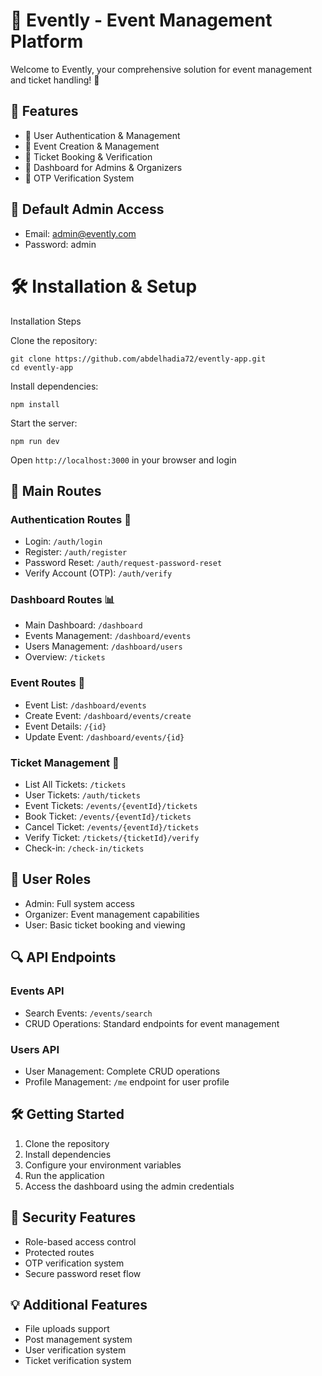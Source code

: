 # 🎉 Evently - Event Management Platform

Welcome to Evently, your comprehensive solution for event management and ticket handling! 🌟

## 🚀 Features

- 👥 User Authentication & Management
- 📅 Event Creation & Management
- 🎫 Ticket Booking & Verification
- 📱 Dashboard for Admins & Organizers
- 📨 OTP Verification System

## 🔑 Default Admin Access

- Email: admin@evently.com
- Password: admin

# 🛠 Installation & Setup

Installation Steps

Clone the repository:

```
git clone https://github.com/abdelhadia72/evently-app.git
cd evently-app
```

Install dependencies:

```
npm install
```

Start the server:

```
npm run dev
```

Open `http://localhost:3000` in your browser and login

## 📍 Main Routes

### Authentication Routes 🔐

- Login: `/auth/login`
- Register: `/auth/register`
- Password Reset: `/auth/request-password-reset`
- Verify Account (OTP): `/auth/verify`

### Dashboard Routes 📊

- Main Dashboard: `/dashboard`
- Events Management: `/dashboard/events`
- Users Management: `/dashboard/users`
- Overview: `/tickets`

### Event Routes 🎪

- Event List: `/dashboard/events`
- Create Event: `/dashboard/events/create`
- Event Details: `/{id}`
- Update Event: `/dashboard/events/{id}`

### Ticket Management 🎫

- List All Tickets: `/tickets`
- User Tickets: `/auth/tickets`
- Event Tickets: `/events/{eventId}/tickets`
- Book Ticket: `/events/{eventId}/tickets`
- Cancel Ticket: `/events/{eventId}/tickets`
- Verify Ticket: `/tickets/{ticketId}/verify`
- Check-in: `/check-in/tickets`

## 👥 User Roles

- Admin: Full system access
- Organizer: Event management capabilities
- User: Basic ticket booking and viewing

## 🔍 API Endpoints

### Events API

- Search Events: `/events/search`
- CRUD Operations: Standard endpoints for event management

### Users API

- User Management: Complete CRUD operations
- Profile Management: `/me` endpoint for user profile

## 🛠 Getting Started

1. Clone the repository
2. Install dependencies
3. Configure your environment variables
4. Run the application
5. Access the dashboard using the admin credentials

## 🔐 Security Features

- Role-based access control
- Protected routes
- OTP verification system
- Secure password reset flow

## 💡 Additional Features

- File uploads support
- Post management system
- User verification system
- Ticket verification system
